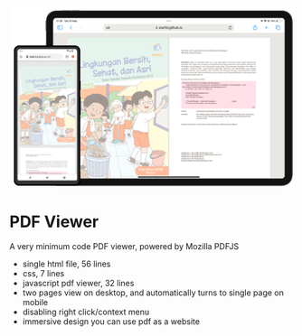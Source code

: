 ![Starfid PDF](https://raw.githubusercontent.com/starfid/pdf/master/preview.png)

# PDF Viewer
A very minimum code PDF viewer, powered by Mozilla PDFJS
- single html file, 56 lines
- css, 7 lines
- javascript pdf viewer, 32 lines
- two pages view on desktop, and automatically turns to single page on mobile
- disabling right click/context menu
- immersive design you can use pdf as a website

